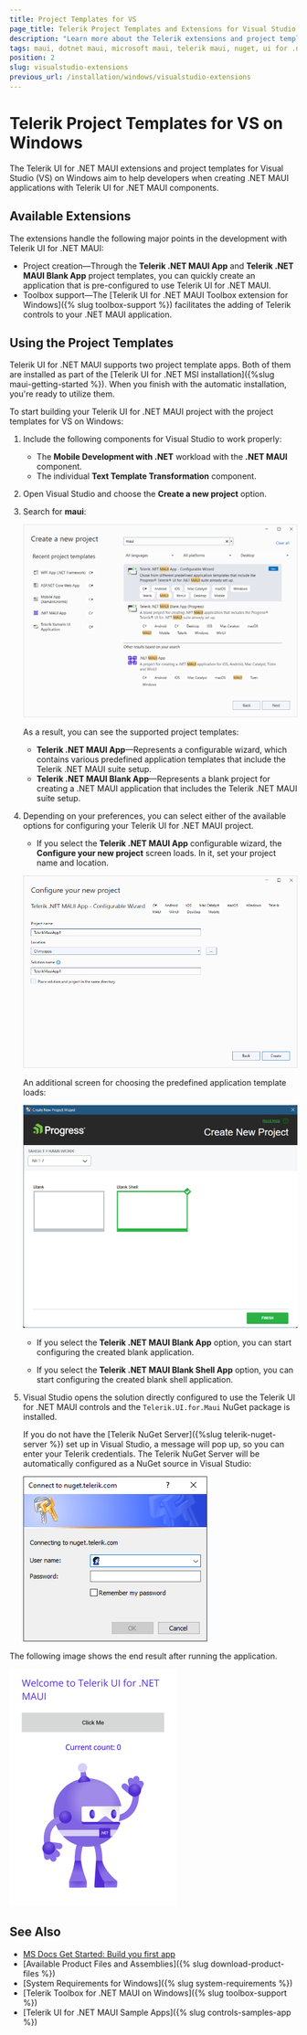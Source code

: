 ```yaml
---
title: Project Templates for VS
page_title: Telerik Project Templates and Extensions for Visual Studio on Windows
description: "Learn more about the Telerik extensions and project templates for Visual Studio on Windows supported by Telerik UI for .NET MAUI."
tags: maui, dotnet maui, microsoft maui, telerik maui, nuget, ui for .net maui
position: 2
slug: visualstudio-extensions
previous_url: /installation/windows/visualstudio-extensions
---
```


# Telerik Project Templates for VS on Windows

The Telerik UI for .NET MAUI extensions and project templates for Visual Studio (VS) on Windows aim to help developers when creating .NET MAUI applications with Telerik UI for .NET MAUI components.

## Available Extensions

The extensions handle the following major points in the development with Telerik UI for .NET MAUI:

* Project creation&mdash;Through the **Telerik .NET MAUI App** and **Telerik .NET MAUI Blank App** project templates, you can quickly create an application that is pre-configured to use Telerik UI for .NET MAUI.
* Toolbox support&mdash;The [Telerik UI for .NET MAUI Toolbox extension for Windows]({% slug toolbox-support %}) facilitates the adding of Telerik controls to your .NET MAUI application.

## Using the Project Templates

Telerik UI for .NET MAUI supports two project template apps. Both of them are installed as part of the [Telerik UI for .NET MSI installation]({%slug maui-getting-started %}). When you finish with the automatic installation, you're ready to utilize them.

To start building your Telerik UI for .NET MAUI project with the project templates for VS on Windows:

1. Include the following components for Visual Studio to work properly:

	* The **Mobile Development with .NET** workload with the **.NET MAUI** component.
	* The individual **Text Template Transformation** component.

1. Open Visual Studio and choose the **Create a new project** option.

1. Search for **maui**:

	![Create a new project dialog with maui in the search field and results](images/vsextensions_createapp.png)

	As a result, you can see the supported project templates:

	 * **Telerik .NET MAUI App**&mdash;Represents a configurable wizard, which contains various predefined application templates that include the Telerik .NET MAUI suite setup.
	 * **Telerik .NET MAUI Blank App**&mdash;Represents a blank project for creating a .NET MAUI application that includes the Telerik .NET MAUI suite setup.

1. Depending on your preferences, you can select either of the available options for configuring your Telerik UI for .NET MAUI project.

	* If you select the **Telerik .NET MAUI App** configurable wizard, the **Configure your new project** screen loads. In it, set your project name and location.

	![Telerik .NET MAUI App configurable wizard initial screen within the Create your new project dialog](images/vsextensions_configureapp.png)

	An additional screen for choosing the predefined application template loads:

	![Create new project dialog in the wizard with a blank Telerik UI for .NET MAUI app](images/new-project-wizard-selection.png)

	* If you select the **Telerik .NET MAUI Blank App** option, you can start configuring the created blank application.

	* If you select the **Telerik .NET MAUI Blank Shell App** option, you can start configuring the created blank shell application.

1. Visual Studio opens the solution directly configured to use the Telerik UI for .NET MAUI controls and the `Telerik.UI.for.Maui` NuGet package is installed.

	If you do not have the [Telerik NuGet Server]({%slug telerik-nuget-server %}) set up in Visual Studio, a message will pop up, so you can enter your Telerik credentials. The Telerik NuGet Server will be automatically configured as a NuGet source in Visual Studio:

	![Connect to nuget.telerik.com dialog for logging your username and password](images/vsextensions_nugetpopup.png)

The following image shows the end result after running the application.

![Welcome to Telerik UI for .NET MAUI app initial screen on Windows](images/vsextensions_projecttemplate.png)

## See Also

* [MS Docs Get Started: Build you first app](https://docs.microsoft.com/en-us/dotnet/maui/get-started/first-app?pivots=devices-android)
* [Available Product Files and Assemblies]({% slug download-product-files %})
* [System Requirements for Windows]({% slug system-requirements %})
* [Telerik Toolbox for .NET MAUI on Windows]({% slug toolbox-support %})
* [Telerik UI for .NET MAUI Sample Apps]({% slug controls-samples-app %})
